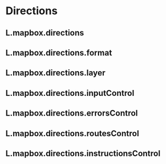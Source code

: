 # Directions

## L.mapbox.directions

## L.mapbox.directions.format

## L.mapbox.directions.layer

## L.mapbox.directions.inputControl

## L.mapbox.directions.errorsControl

## L.mapbox.directions.routesControl

## L.mapbox.directions.instructionsControl
